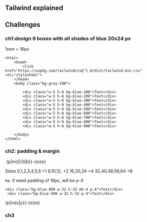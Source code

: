 ## Tailwind explained

## Challenges
### ch1:design 9 boxes with all shades of blue 20x24 px
1rem = 16px

```
<html>
    <head>
        <link href="https://unpkg.com/tailwindcss@^1.0/dist/tailwind.min.css" rel="stylesheet">
    </head>
    <body class="bg-gray-200">
        
        <div class="w-5 h-6 bg-blue-100">Text</div>
        <div class="w-5 h-6 bg-blue-200">Text</div>
        <div class="w-5 h-6 bg-blue-300">Text</div>
        <div class="w-5 h-6 bg-blue-400">Text</div>
        <div class="w-5 h-6 bg-blue-500">Text</div>
        <div class="w-5 h-6 bg-blue-600">Text</div>
        <div class="w-5 h-6 bg-blue-700">Text</div>
        <div class="w-5 h-6 bg-blue-800">Text</div>
        <div class="w-5 h-6 bg-blue-900">Text</div>
        
    </body>
</html>
```

### ch2: padding & margin
.{p|m{l|r|t|b}}-{size}

Sizes
0,1,2,3,4,5,6    +1
8,10,12,         +2
16,20,24         +4
32,40,48,56,64   +8

ex. if need padding of 16px, will be p-4

```
<div class="bg-blue-800 w-32 h-32 mb-4 p-4">Text</div>
 <div class="bg-blue-500 w-32 h-32 p-4">Text</div>
```
{p|m{x|y}}-{size}

### ch3